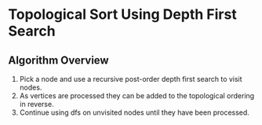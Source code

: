# Topological Sort Using Depth First Search

## Algorithm Overview


1. Pick a node and use a recursive post-order depth first search to visit nodes.
2. As vertices are processed they can be added to the topological ordering in reverse.
3. Continue using dfs on unvisited nodes until they have been processed.
